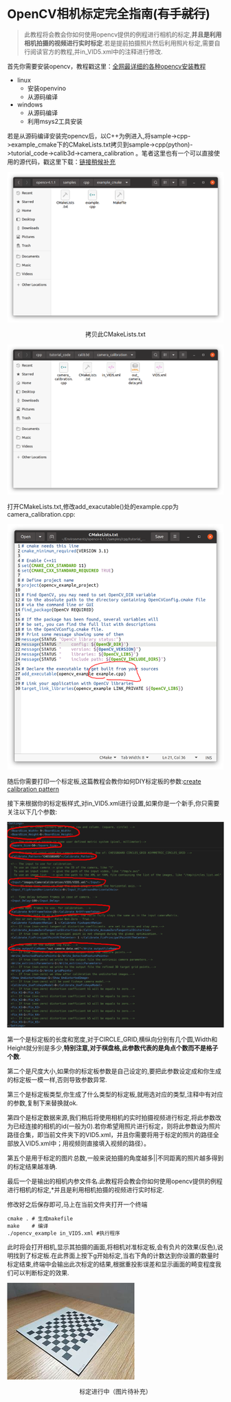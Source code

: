 # OpenCV相机标定完全指南(~~有手就行~~)

> 此教程将会教会你如何使用opencv提供的例程进行相机的标定,**并且是利用相机拍摄的视频进行实时标定**.若是提前拍摄照片然后利用照片标定,需要自行阅读官方的教程,并in_VID5.xml中的注释进行修改.

首先你需要安装opencv，教程戳这里：[全网最详细的各种opencv安装教程]()

- linux
  - 安装openvino
  - 从源码编译
- windows
  - 从源码编译
  - 利用msys2工具安装

若是从源码编译安装完opencv后，以C++为例进入,将sample->cpp->example_cmake下的CMakeLists.txt拷贝到sample->cpp(python)->tutorial_code->calib3d->camera_calibration 。笔者这里也有一个可以直接使用的源代码，戳这里下载：[链接稍候补充]()

![](../Image_base/examplecmake.png)

<center>拷贝此CMakeLists.txt</center>

![](../Image_base/examplecalib3d.png)

打开CMakeLists.txt,修改add_exacutable()处的example.cpp为camera_calibration.cpp:

![](../Image_base/calib3dmodifycmake.png)

随后你需要打印一个标定板,这篇教程会教你如何DIY标定板的参数:[create calibration pattern](https://docs.opencv.org/4.x/da/d0d/tutorial_camera_calibration_pattern.html)

接下来根据你的标定板样式,对in_VID5.xml进行设置,如果你是一个新手,你只需要关注以下几个参数:

![](../Image_base/in_VID5.png)

第一个是标定板的长度和宽度,对于CIRCLE_GRID,横纵向分别有几个圆,Width和Height就分别是多少,**特别注意,对于棋盘格,此参数代表的是角点个数而不是格子个数**.

第二个是尺度大小,如果你的标定板参数是自己设定的,要把此参数设定成和你生成的标定板一模一样,否则导致参数异常.

第三个是标定板类型,你生成了什么类型的标定板,就用选对应的类型,注释中有对应的参数,复制下来替换就ok.

第四个是标定数据来源,我们稍后将使用相机的实时拍摄视频进行标定,将此参数改为已经连接的相机的id(一般为0).若你希望用照片进行标定，则将此参数设为照片路径合集，即当前文件夹下的VID5.xml，并且你需要将用于标定的照片的路径全部放入VID5.xml中；用视频则直接填入视频的路径）。

第五个是用于标定的图片总数,一般来说拍摄的角度越多||不同距离的照片越多得到的标定结果越准确.

最后一个是输出的相机内参文件名.此教程将会教会你如何使用opencv提供的例程进行相机的标定,*并且是利用相机拍摄的视频进行实时标定.

修改好之后保存即可,马上在当前文件夹打开一个终端

```shell
cmake . # 生成makefile
make	# 编译
./opencv_example in_VID5.xml #执行程序
```

此时将会打开相机,显示其拍摄的画面,将相机对准标定板,会有负片的效果(反色),说明找到了标定板.在此界面上按下g开始标定,当右下角的计数达到你设置的数量时标定结束,终端中会输出此次标定的结果,根据重投影误差和显示画面的畸变程度我们可以判断标定的效果.

![](../Image_base\calibboard.jpg)

<center>标定进行中（图片待补充）</center>

